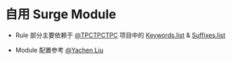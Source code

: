 # 自用 Surge Module
- Rule 部分主要依赖于 [@TPCTPCTPC](https://github.com/TPCTPCTPC/Adblock-gist) 项目中的 [Keywords.list](https://github.com/TPCTPCTPC/Adblock-gist/blob/master/Keywords.list) & [Suffixes.list](https://github.com/TPCTPCTPC/Adblock-gist/blob/master/Suffixes.list)

- Module 配置参考 [@Yachen Liu](https://community.nssurge.com/d/225-module)
